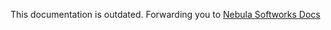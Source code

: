 This documentation is outdated. Forwarding you to [Nebula Softworks Docs](https://nebula-softworks.github.io/docs/)
